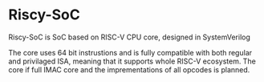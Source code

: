 # Riscy-SoC
Riscy-SoC is SoC based on RISC-V CPU core, designed in SystemVerilog

The core uses 64 bit instrustions and is fully compatible with both regular and privilaged ISA, meaning that it supports whole RISC-V ecosystem. The core if full IMAC core and the imprementations of all opcodes is planned.
